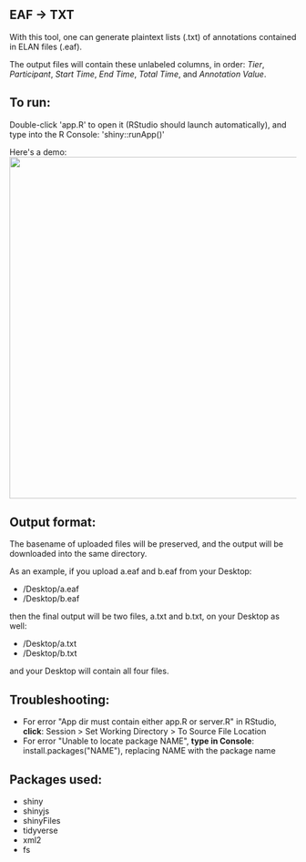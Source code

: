 ## EAF → TXT

With this tool, one can generate plaintext lists (.txt) of annotations contained in ELAN files (.eaf).

The output files will contain these unlabeled columns, in order: *Tier*, *Participant*, *Start Time*, *End Time*, *Total Time*, and *Annotation Value*.

## To run:
Double-click 'app.R' to open it (RStudio should launch automatically), and type into the R Console: 'shiny::runApp()'

Here's a demo:
<br><img src="./demonstration.gif" width="600">

## Output format:
The basename of uploaded files will be preserved, and the output will be downloaded into the same directory.

As an example, if you upload a.eaf and b.eaf from your Desktop:
- /Desktop/a.eaf
- /Desktop/b.eaf

then the final output will be two files, a.txt and b.txt, on your Desktop as well:
- /Desktop/a.txt
- /Desktop/b.txt

and your Desktop will contain all four files.

## Troubleshooting:
- For error "App dir must contain either app.R or server.R" in RStudio, **click**: Session > Set Working Directory > To Source File Location
- For error "Unable to locate package NAME", **type in Console**: install.packages("NAME"), replacing NAME with the package name

## Packages used:
- shiny
- shinyjs
- shinyFiles
- tidyverse
- xml2
- fs
